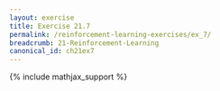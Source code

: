 ```yaml
---
layout: exercise
title: Exercise 21.7
permalink: /reinforcement-learning-exercises/ex_7/
breadcrumb: 21-Reinforcement-Learning
canonical_id: ch21ex7
---
```


{% include mathjax_support %}
